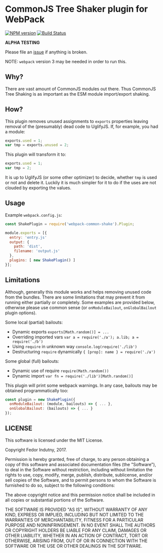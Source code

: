 # CommonJS Tree Shaker plugin for WebPack
[![NPM version](https://badge.fury.io/js/webpack-common-shake.svg)](http://badge.fury.io/js/webpack-common-shake)
[![Build Status](https://secure.travis-ci.org/indutny/webpack-common-shake.svg)](http://travis-ci.org/indutny/webpack-common-shake)

**ALPHA TESTING**

Please file an [issue][0] if anything is broken.

NOTE: `webpack` version 3 may be needed in order to run this.

## Why?

There are vast amount of CommonJS modules out there. Thus CommonJS Tree Shaking
is as important as the ESM module import/export shaking.

## How?

This plugin removes unused assignments to `exports` properties leaving removal
of the (presumably) dead code to UglifyJS. If, for example, you had a module:

```js
exports.used = 1;
var tmp = exports.unused = 2;
```

This plugin will transform it to:

```js
exports.used = 1;
var tmp = 2;
```

It is up to UglifyJS (or some other optimizer) to decide, whether `tmp` is used
or not and delete it. Luckily it is much simpler for it to do if the uses are
not clouded by exporting the values.

## Usage

Example `webpack.config.js`:
```js
const ShakePlugin = require('webpack-common-shake').Plugin;

module.exports = [{
  entry: 'entry.js'
  output: {
    path: 'dist',
    filename: 'output.js'
  },
  plugins: [ new ShakePlugin() ]
}];
```

## Limitations

Although, generally this module works and helps removing unused code from the
bundles. There are some limitations that may prevent it from running either
partially or completely. Some examples are provided below, otherwise please use
common sense (or `onModuleBailout`, `onGlobalBailout` plugin options).

Some local (partial) bailouts:

* Dynamic exports `exports[Math.random()] = ...`
* Overriding imported vars `var a = require('./a'); a.lib; a = require('./b')`
* Using `require` in unknown way `console.log(require('./lib')`
* Destructuring `require` dynamically `{ [prop]: name } = require('./a')`

Some global (full) bailouts:

* Dynamic use of require `require(Math.random())`
* Dynamic import `var fn = require('./lib')[Math.random()]`

This plugin will print some webpack warnings. In any case, bailouts may be
obtained programmatically too:

```js
const plugin = new ShakePlugin({
  onModuleBailout: (module, bailouts) => { ... },
  onGlobalBailout: (bailouts) => { ... }
});
```

## LICENSE

This software is licensed under the MIT License.

Copyright Fedor Indutny, 2017.

Permission is hereby granted, free of charge, to any person obtaining a
copy of this software and associated documentation files (the
"Software"), to deal in the Software without restriction, including
without limitation the rights to use, copy, modify, merge, publish,
distribute, sublicense, and/or sell copies of the Software, and to permit
persons to whom the Software is furnished to do so, subject to the
following conditions:

The above copyright notice and this permission notice shall be included
in all copies or substantial portions of the Software.

THE SOFTWARE IS PROVIDED "AS IS", WITHOUT WARRANTY OF ANY KIND, EXPRESS
OR IMPLIED, INCLUDING BUT NOT LIMITED TO THE WARRANTIES OF
MERCHANTABILITY, FITNESS FOR A PARTICULAR PURPOSE AND NONINFRINGEMENT. IN
NO EVENT SHALL THE AUTHORS OR COPYRIGHT HOLDERS BE LIABLE FOR ANY CLAIM,
DAMAGES OR OTHER LIABILITY, WHETHER IN AN ACTION OF CONTRACT, TORT OR
OTHERWISE, ARISING FROM, OUT OF OR IN CONNECTION WITH THE SOFTWARE OR THE
USE OR OTHER DEALINGS IN THE SOFTWARE.

[0]: https://github.com/indutny/webpack-common-shake/issues

